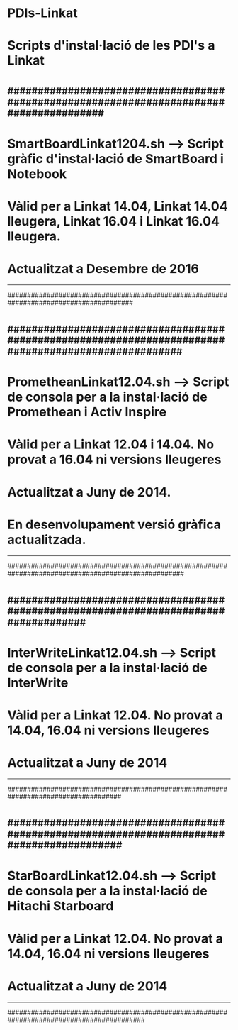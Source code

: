 # PDIs-Linkat
#
# Scripts d'instal·lació de les PDI's a Linkat
#
#
########################################################################################
----------------------------------------------------------------------------------------
# SmartBoardLinkat1204.sh  --> Script gràfic d'instal·lació de SmartBoard i Notebook
# Vàlid per a Linkat 14.04, Linkat 14.04 lleugera, Linkat 16.04 i Linkat 16.04 lleugera.
# Actualitzat a Desembre de 2016
----------------------------------------------------------------------------------------
########################################################################################
#
#####################################################################################################
-----------------------------------------------------------------------------------------------------
# PrometheanLinkat12.04.sh  --> Script de consola per a la instal·lació de Promethean i Activ Inspire
# Vàlid per a Linkat 12.04 i 14.04. No provat a 16.04 ni versions lleugeres
# Actualitzat a Juny de 2014. 
# En desenvolupament versió gràfica actualitzada.
-----------------------------------------------------------------------------------------------------
#####################################################################################################
#
#####################################################################################
-------------------------------------------------------------------------------------
# InterWriteLinkat12.04.sh  --> Script de consola per a la instal·lació de InterWrite
# Vàlid per a Linkat 12.04. No provat a 14.04, 16.04 ni versions lleugeres
# Actualitzat a Juny de 2014
-------------------------------------------------------------------------------------
#####################################################################################
#
###########################################################################################
-------------------------------------------------------------------------------------------
# StarBoardLinkat12.04.sh  --> Script de consola per a la instal·lació de Hitachi Starboard
# Vàlid per a Linkat 12.04. No provat a 14.04, 16.04 ni versions lleugeres
# Actualitzat a Juny de 2014
-------------------------------------------------------------------------------------------
###########################################################################################
#
#
